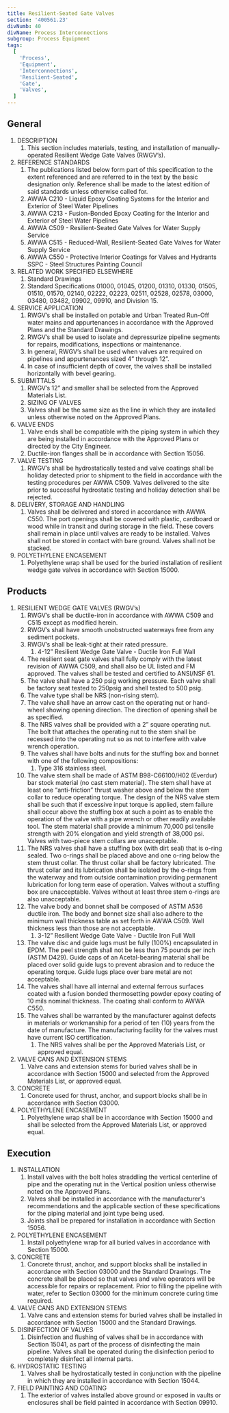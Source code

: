 ```yaml
---
title: Resilient-Seated Gate Valves
section: '400561.23'
divNumb: 40
divName: Process Interconnections
subgroup: Process Equipment
tags:
  [
    'Process',
    'Equipment',
    'Interconnections',
    'Resilient-Seated',
    'Gate',
    'Valves',
  ]
---
```


## General

1. DESCRIPTION
   1. This section includes materials, testing, and installation of manually-operated Resilient Wedge Gate Valves (RWGV’s).
2. REFERENCE STANDARDS
   1. The publications listed below form part of this specification to the extent referenced and are referred to in the text by the basic designation only. Reference shall be made to the latest edition of said standards unless otherwise called for.
   2. AWWA C210 - Liquid Epoxy Coating Systems for the Interior and Exterior of Steel Water Pipelines
   3. AWWA C213 - Fusion-Bonded Epoxy Coating for the Interior and Exterior of Steel Water Pipelines
   4. AWWA C509 - Resilient-Seated Gate Valves for Water Supply Service
   5. AWWA C515 - Reduced-Wall, Resilient-Seated Gate Valves for Water Supply Service
   6. AWWA C550 - Protective Interior Coatings for Valves and Hydrants SSPC - Steel Structures Painting Council
3. RELATED WORK SPECIFIED ELSEWHERE
   1. Standard Drawings
   2. Standard Specifications 01000, 01045, 01200, 01310, 01330, 01505, 01510, 01570, 02140, 02222, 02223, 02511, 02528, 02578, 03000, 03480, 03482, 09902, 09910, and Division 15.
4. SERVICE APPLICATION
   1. RWGV’s shall be installed on potable and Urban Treated Run-Off water mains and appurtenances in accordance with the Approved Plans and the Standard Drawings.
   2. RWGV’s shall be used to isolate and depressurize pipeline segments for repairs, modifications, inspections or maintenance.
   3. In general, RWGV’s shall be used when valves are required on pipelines and appurtenances sized 4” through 12”.
   4. In case of insufficient depth of cover, the valves shall be installed horizontally with bevel gearing.
5. SUBMITTALS
   1. RWGV’s 12” and smaller shall be selected from the Approved Materials List.
   2. SIZING OF VALVES
   3. Valves shall be the same size as the line in which they are installed unless otherwise noted on the Approved Plans.
6. VALVE ENDS
   1. Valve ends shall be compatible with the piping system in which they are being installed in accordance with the Approved Plans or directed by the City Engineer.
   2. Ductile-iron flanges shall be in accordance with Section 15056.
7. VALVE TESTING
   1. RWGV’s shall be hydrostatically tested and valve coatings shall be holiday detected prior to shipment to the field in accordance with the testing procedures per AWWA C509. Valves delivered to the site prior to successful hydrostatic testing and holiday detection shall be rejected.
8. DELIVERY, STORAGE AND HANDLING
   1. Valves shall be delivered and stored in accordance with AWWA C550. The port openings shall be covered with plastic, cardboard or wood while in transit and during storage in the field. These covers shall remain in place until valves are ready to be installed. Valves shall not be stored in contact with bare ground. Valves shall not be stacked.
9. POLYETHYLENE ENCASEMENT
   1. Polyethylene wrap shall be used for the buried installation of resilient wedge gate valves in accordance with Section 15000.

## Products

1. RESILIENT WEDGE GATE VALVES (RWGV’s)
   1. RWGV’s shall be ductile-iron in accordance with AWWA C509 and C515 except as modified herein.
   2. RWGV’s shall have smooth unobstructed waterways free from any sediment pockets.
   3. RWGV’s shall be leak-tight at their rated pressure.
      1. 4-12” Resilient Wedge Gate Valve - Ductile Iron Full Wall
   4. The resilient seat gate valves shall fully comply with the latest revision of AWWA C509, and shall also be UL listed and FM approved. The valves shall be tested and certified to ANSI/NSF 61.
   5. The valve shall have a 250 psig working pressure. Each valve shall be factory seat tested to 250psig and shell tested to 500 psig.
   6. The valve type shall be NRS (non-rising stem).
   7. The valve shall have an arrow cast on the operating nut or hand-wheel showing opening direction. The direction of opening shall be as specified.
   8. The NRS valves shall be provided with a 2” square operating nut. The bolt that attaches the operating nut to the stem shall be recessed into the operating nut so as not to interfere with valve wrench operation.
   9. The valves shall have bolts and nuts for the stuffing box and bonnet with one of the following compositions:
      1. Type 316 stainless steel.
   10. The valve stem shall be made of ASTM B98-C66100/H02 (Everdur) bar stock material (no cast stem material). The stem shall have at least one “anti-friction” thrust washer above and below the stem collar to reduce operating torque. The design of the NRS valve stem shall be such that if excessive input torque is applied, stem failure shall occur above the stuffing box at such a point as to enable the operation of the valve with a pipe wrench or other readily available tool. The stem material shall provide a minimum 70,000 psi tensile strength with 20% elongation and yield strength of 38,000 psi. Valves with two-piece stem collars are unacceptable.
   11. The NRS valves shall have a stuffing box (with dirt seal) that is o-ring sealed. Two o-rings shall be placed above and one o-ring below the stem thrust collar. The thrust collar shall be factory lubricated. The thrust collar and its lubrication shall be isolated by the o-rings from the waterway and from outside contamination providing permanent lubrication for long term ease of operation. Valves without a stuffing box are unacceptable. Valves without at least three stem o-rings are also unacceptable.
   12. The valve body and bonnet shall be composed of ASTM A536 ductile iron. The body and bonnet size shall also adhere to the minimum wall thickness table as set forth in AWWA C509. Wall thickness less than those are not acceptable.
       1. 3-12” Resilient Wedge Gate Valve - Ductile Iron Full Wall
   13. The valve disc and guide lugs must be fully (100%) encapsulated in EPDM. The peel strength shall not be less than 75 pounds per inch (ASTM D429). Guide caps of an Acetal-bearing material shall be placed over solid guide lugs to prevent abrasion and to reduce the operating torque. Guide lugs place over bare metal are not acceptable.
   14. The valves shall have all internal and external ferrous surfaces coated with a fusion bonded thermosetting powder epoxy coating of 10 mils nominal thickness. The coating shall conform to AWWA C550.
   15. The valves shall be warranted by the manufacturer against defects in materials or workmanship for a period of ten (10) years from the date of manufacture. The manufacturing facility for the valves must have current ISO certification.
       1. The NRS valves shall be per the Approved Materials List, or approved equal.
2. VALVE CANS AND EXTENSION STEMS
   1. Valve cans and extension stems for buried valves shall be in accordance with Section 15000 and selected from the Approved Materials List, or approved equal.
3. CONCRETE
   1. Concrete used for thrust, anchor, and support blocks shall be in accordance with Section 03000.
4. POLYETHYLENE ENCASEMENT
   1. Polyethylene wrap shall be in accordance with Section 15000 and shall be selected from the Approved Materials List, or approved equal.

## Execution

1. INSTALLATION
   1. Install valves with the bolt holes straddling the vertical centerline of pipe and the operating nut in the Vertical position unless otherwise noted on the Approved Plans.
   2. Valves shall be installed in accordance with the manufacturer's recommendations and the applicable section of these specifications for the piping material and joint type being used.
   3. Joints shall be prepared for installation in accordance with Section 15056.
2. POLYETHYLENE ENCASEMENT
   1. Install polyethylene wrap for all buried valves in accordance with Section 15000.
3. CONCRETE
   1. Concrete thrust, anchor, and support blocks shall be installed in accordance with Section 03000 and the Standard Drawings. The concrete shall be placed so that valves and valve operators will be accessible for repairs or replacement. Prior to filling the pipeline with water, refer to Section 03000 for the minimum concrete curing time required.
4. VALVE CANS AND EXTENSION STEMS
   1. Valve cans and extension stems for buried valves shall be installed in accordance with Section 15000 and the Standard Drawings.
5. DISINFECTION OF VALVES
   1. Disinfection and flushing of valves shall be in accordance with Section 15041, as part of the process of disinfecting the main pipeline. Valves shall be operated during the disinfection period to completely disinfect all internal parts.
6. HYDROSTATIC TESTING
   1. Valves shall be hydrostatically tested in conjunction with the pipeline in which they are installed in accordance with Section 15044.
7. FIELD PAINTING AND COATING
   1. The exterior of valves installed above ground or exposed in vaults or enclosures shall be field painted in accordance with Section 09910.
